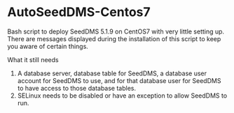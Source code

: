# AutoSeedDMS-Centos7
Bash script to deploy SeedDMS 5.1.9 on CentOS7 with very little setting up.
There are messages displayed during the installation of this script to keep you aware of certain things.

What it still needs
1. A database server, database table for SeedDMS, a database user account for SeedDMS to use, and for that database user for SeedDMS to have access to those database tables.
2. SELinux needs to be disabled or have an exception to allow SeedDMS to run.

